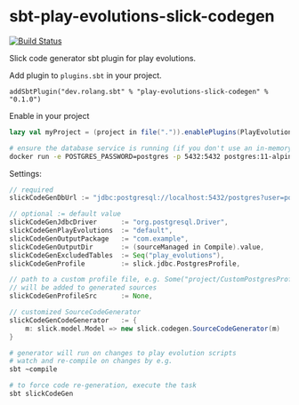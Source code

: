 # sbt-play-evolutions-slick-codegen

[![Build Status](https://travis-ci.org/rolang/sbt-play-evolutions-slick-codegen.svg?branch=master)](https://travis-ci.org/rolang/sbt-play-evolutions-slick-codegen)

Slick code generator sbt plugin for play evolutions.

Add plugin to `plugins.sbt` in your project.

```
addSbtPlugin("dev.rolang.sbt" % "play-evolutions-slick-codegen" % "0.1.0")
```

Enable in your project
```scala
lazy val myProject = (project in file(".")).enablePlugins(PlayEvolutionsSlickCodeGenPlugin)
```

```bash
# ensure the database service is running (if you don't use an in-memory database), e.g.
docker run -e POSTGRES_PASSWORD=postgres -p 5432:5432 postgres:11-alpine
```

Settings:
```scala
// required
slickCodeGenDbUrl := "jdbc:postgresql://localhost:5432/postgres?user=postgres&password=postgres",

// optional := default value
slickCodeGenJdbcDriver      := "org.postgresql.Driver",
slickCodeGenPlayEvolutions  := "default",
slickCodeGenOutputPackage   := "com.example",
slickCodeGenOutputDir       := (sourceManaged in Compile).value,
slickCodeGenExcludedTables  := Seq("play_evolutions"),
slickCodeGenProfile         := slick.jdbc.PostgresProfile,

// path to a custom profile file, e.g. Some("project/CustomPostgresProfile.scala")
// will be added to generated sources
slickCodeGenProfileSrc      := None,

// customized SourceCodeGenerator
slickCodeGenCodeGenerator   := {
    m: slick.model.Model => new slick.codegen.SourceCodeGenerator(m)
}
```

```bash
# generator will run on changes to play evolution scripts
# watch and re-compile on changes by e.g.
sbt ~compile

# to force code re-generation, execute the task
sbt slickCodeGen
```
